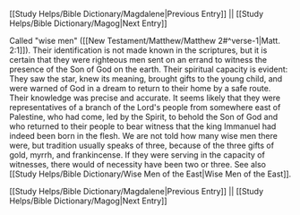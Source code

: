 [[Study Helps/Bible Dictionary/Magdalene|Previous Entry]]  ||  [[Study Helps/Bible Dictionary/Magog|Next Entry]]

 Called "wise men" ([[New Testament/Matthew/Matthew 2#^verse-1|Matt. 2:1]]). Their identification is not made known in the scriptures, but it is certain that they were righteous men sent on an errand to witness the presence of the Son of God on the earth. Their spiritual capacity is evident: They saw the star, knew its meaning, brought gifts to the young child, and were warned of God in a dream to return to their home by a safe route. Their knowledge was precise and accurate. It seems likely that they were representatives of a branch of the Lord's people from somewhere east of Palestine, who had come, led by the Spirit, to behold the Son of God and who returned to their people to bear witness that the king Immanuel had indeed been born in the flesh. We are not told how many wise men there were, but tradition usually speaks of three, because of the three gifts of gold, myrrh, and frankincense. If they were serving in the capacity of witnesses, there would of necessity have been two or three. See also [[Study Helps/Bible Dictionary/Wise Men of the East|Wise Men of the East]].

[[Study Helps/Bible Dictionary/Magdalene|Previous Entry]]  ||  [[Study Helps/Bible Dictionary/Magog|Next Entry]]
